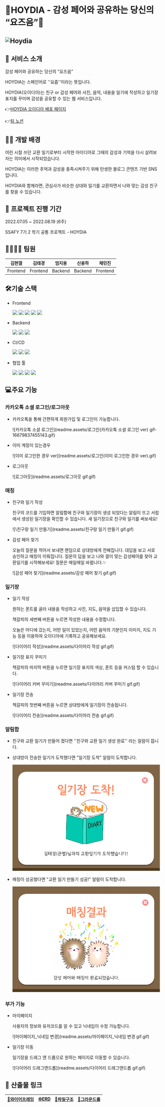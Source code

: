 # 📙HOYDIA  - 감성 페어와 공유하는 당신의 “요즈음”📙

## ![Hoydia](readme.assets/Hoydia.png)

## 👀 서비스 소개

감성 페어와 공유하는 당신의 “요즈음”

HOYDIA는 스페인어로 ''요즘''이라는 뜻입니다.

HOYDIA(오이디아)는 친구 or 감성 페어와 사진, 음악, 내용을 일기에 작성하고 일기장 표지를 꾸미며 감성을 공유할 수 있는 웹 서비스입니다. 

👉[HOYDIA 오이디아 배포 페이지](http://i7a103.p.ssafy.io:3000/)

👉[팀 노션](https://www.notion.so/1-A103-Hoydia-708d77f2c8674f5e838f1f9f9219f8ab)





## 👨‍💻 개발 배경

어린 시절 쓰던 교환 일기로부터 시작한 아이디어로 그때의 감성과 기억을 다시 살려보자는 의미에서 시작되었습니다.

HOYDIA는 이러한 추억과 감성을 충족시켜주기 위해 탄생한 블로그 콘텐츠 기반 SNS입니다. 

HOYDIA와 함께라면, 관심사가 비슷한 상대와 일기를 교환하면서 나와 맞는 감성 친구를 찾을 수 있습니다.





## 📅 프로젝트 진행 기간

2022.07.05 ~ 2022.08.19 (6주)

SSAFY 7기 2 학기 공통 프로젝트 - HOYDIA





## 👨‍👨‍👦‍👦 팀원

|  김현열  |  김태경  | 엄지용  | 신용하  |  채민진  |
| :------: | :------: | :-----: | :-----: | :------: |
| Frontend | Frontend | Backend | Backend | Frontend |





## 🛠기술 스택

- Frontend

  <img src="https://img.shields.io/badge/html5-E34F26?style=for-the-badge&logo=html5&logoColor=white">  <img src="https://img.shields.io/badge/css-1572B6?style=for-the-badge&logo=css3&logoColor=white">  <img src="https://img.shields.io/badge/javascript-F7DF1E?style=for-the-badge&logo=javascript&logoColor=black">  <img src="https://img.shields.io/badge/react-61DAFB?style=for-the-badge&logo=react&logoColor=black">  <img src="https://img.shields.io/badge/styled components-DB7093?style=for-the-badge&logo=styled-components&logoColor=white">



- Backend

  <img src="https://img.shields.io/badge/JAVA-FFCA28?style=for-the-badge&logo=java&logoColor=white">  <img src="https://img.shields.io/badge/Spring BOOT-6DB33F?style=for-the-badge&logo=Spring&logoColor=white">  <img src="https://img.shields.io/badge/mysql-4479A1?style=for-the-badge&logo=mysql&logoColor=white">    



- CI/CD

  <img src="https://img.shields.io/badge/Docker-2496ED?style=for-the-badge&logo=docker&logoColor=white">  <img src="https://img.shields.io/badge/NGINX-009639?style=for-the-badge&logo=nginx&logoColor=white">  <img src="https://img.shields.io/badge/Amazon AWS-232F3E?style=for-the-badge&logo=amazonaws&logoColor=white">



- 협업 툴

  <img src="https://img.shields.io/badge/Git-F05032?style=for-the-badge&logo=Git&logoColor=white">  <img src="https://img.shields.io/badge/Jira-0052CC?style=for-the-badge&logo=Jira&logoColor=white">  <img src="https://img.shields.io/badge/Notion-000000?style=for-the-badge&logo=Notion&logoColor=white">  <img src="https://img.shields.io/badge/Mattermost-0058CC?style=for-the-badge&logo=Mattermost&logoColor=white">  





## 💻주요 기능

### 카카오톡 소셜 로그인/로그아웃

- 카카오톡을 통해 간편하게 회원가입 및 로그인이 가능합니다.

  ![카카오톡 소셜 로그인](readme.assets/로그인(카카오톡 소셜 로그인 ver) gif-16679837455143.gif)



- 이미  계정이 있는경우

  ![이미 로그인한 경우 ver](readme.assets/로그인(이미 로그인한 경우 ver).gif)



- 로그아웃

  ![로그아웃](readme.assets/로그아웃 gif.gif)





### 매칭

- 친구와 일기 작성

  친구의 코드를 기입하면 알림함에 친구와 일기장이 생성 되었다는 알림이 뜨고 서랍에서 생성된 일기장을 확인할 수 있습니다. 새 일기장으로 친구와 일기를 써보세요!

  ![\친구랑 일기 만들기](readme.assets/친구랑 일기 만들기 gif.gif)



- 감성 페어 찾기

  오늘의 질문을 적어서 보내면 랜덤으로 상대방에게 전해집니다. 대답을 보고 서로 승인하고 매칭이 이뤄집니다. 질문의 답을 보고 나와 결이 맞는 감성페어를 찾아 교환일기를 시작해보세요!
  질문은 매일매일 바뀝니다.✨
  
  ![감성 페어 찾기](readme.assets/감성 페어 찾기 gif.gif)





### 일기장

- 일기 작성

  원하는 폰트를 골라 내용을 작성하고 사진, 지도, 음악을 삽입할 수 있습니다.

  책갈피의 세번째 버튼을 누르면 작성한 내용을 수정합니다.

  오늘은 어디에 갔는지, 어떤 일이 있었는지, 어떤 음악의 기분인지 이미지, 지도 기능 등을 이용하여 오이디아에 기록하고 공유해보세요.

  ![다이어리 작성](readme.assets/다이어리 작성 gif.gif)



- 일기장 표지 꾸미기 

  책갈피의 마지막 버튼을 누르면 일기장 표지의 색상, 폰트 등을 커스텀 할 수 있습니다.

  ![다이어리 커버 꾸미기](readme.assets/다이어리 커버 꾸미기 gif.gif)

- 일기장 전송

  책갈피의 첫번째 버튼을 누르면 상대방에게 일기장이 전송됩니다.

  ![다이어리 전송](readme.assets/다이어리 전송 gif.gif)





### 알림함

- 친구와 교환 일기가 만들어 졌다면 ''친구와 교환 일기 생성 완료'' 라는 알람이 뜹니다.

  

- 상대방이  전송한 일기가 도착했다면 "일기장 도착" 알람이 도착합니다.

  <img src="readme.assets/일기장 도착 모달.png" style="zoom: 67%;" />

  

- 매칭이 성공했다면 "교환 일기 만들기 성공!" 알람이 도착합니다.

  <img src="readme.assets/매칭 성공 모달.png" style="zoom: 67%;" />





### 부가 기능

- 마이페이지

  사용자의 정보와 유저코드를 알 수 있고 닉네임이 수정 가능합니다.

  ![마이페이지_닉네임 변경](readme.assets/마이페이지_닉네임 변경 gif.gif)



- 일기장 이동

  일기장을 드래그 앤 드롭으로 원하는 페이지로 이동할 수 있습니다.

  ![다이어리 드래그앤드롭](readme.assets/다이어리 드래그앤드롭 gif.gif)





### 



## 🎈 산출물 링크

| [🎨와이어프레임](https://www.figma.com/file/862k6I37QBj2VbhGci50wR/Hoydia) | [⚙ERD](https://www.notion.so/9aa14614d0914ca49467fa2ca4acf384#21dda5b0fa05443985b7a931a7333cea) | [🎄파일구조](https://www.notion.so/9aa14614d0914ca49467fa2ca4acf384#6ff21faacc7b4c44b34b194f14b2d6db) | [🙌그라운드룰](https://www.notion.so/43bb0fecd9264eccbc26a7939ffdbe19) |
| :----------------------------------------------------------: | :----------------------------------------------------------: | :----------------------------------------------------------: | :----------------------------------------------------------: |

